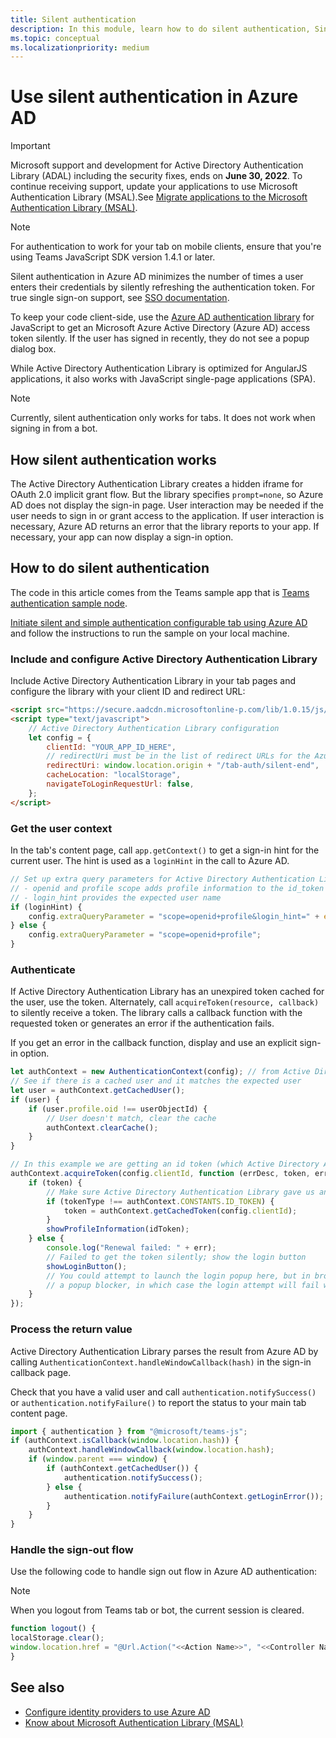 ```yaml
---
title: Silent authentication
description: In this module, learn how to do silent authentication, Single-sign-on, and Azure AD for tabs and how it works
ms.topic: conceptual
ms.localizationpriority: medium
---
```

# Use silent authentication in Azure AD

> [!IMPORTANT]
> Microsoft support and development for Active Directory Authentication Library (ADAL) including the security fixes, ends on **June 30, 2022**. To continue receiving support, update your applications to use Microsoft Authentication Library (MSAL).See [Migrate applications to the Microsoft Authentication Library (MSAL)](/azure/active-directory/develop/msal-migration).

> [!NOTE]
> For authentication to work for your tab on mobile clients, ensure that you're using Teams JavaScript SDK version 1.4.1 or later.

Silent authentication in Azure AD minimizes the number of times a user enters their credentials by silently refreshing the authentication token. For true single sign-on support, see [SSO documentation](~/tabs/how-to/authentication/tab-sso-overview.md).

To keep your code client-side, use the [Azure AD authentication library](/azure/active-directory/develop/active-directory-authentication-libraries) for JavaScript to get an Microsoft Azure Active Directory (Azure AD) access token silently. If the user has signed in recently, they do not see a popup dialog box.

While Active Directory Authentication Library is optimized for AngularJS applications, it also works with JavaScript single-page applications (SPA).

> [!NOTE]
> Currently, silent authentication only works for tabs. It does not work when signing in from a bot.

## How silent authentication works

The Active Directory Authentication Library creates a hidden iframe for OAuth 2.0 implicit grant flow. But the library specifies `prompt=none`, so Azure AD does not display the sign-in page. User interaction may be needed if the user needs to sign in or grant access to the application. If user interaction is necessary, Azure AD returns an error that the library reports to your app. If necessary, your app can now display a sign-in option.

## How to do silent authentication

The code in this article comes from the Teams sample app that is [Teams authentication sample node](https://github.com/OfficeDev/Microsoft-Teams-Samples/blob/main/samples/app-auth/nodejs/src/views/tab/silent/silent.hbs).

[Initiate silent and simple authentication configurable tab using Azure AD](https://github.com/OfficeDev/Microsoft-Teams-Samples/tree/main/samples/tab-channel-group-config-page-auth/csharp) and follow the instructions to run the sample on your local machine.

### Include and configure Active Directory Authentication Library

Include Active Directory Authentication Library in your tab pages and configure the library with your client ID and redirect URL:

```html
<script src="https://secure.aadcdn.microsoftonline-p.com/lib/1.0.15/js/adal.min.js" integrity="sha384-lIk8T3uMxKqXQVVfFbiw0K/Nq+kt1P3NtGt/pNexiDby2rKU6xnDY8p16gIwKqgI" crossorigin="anonymous"></script>
<script type="text/javascript">
    // Active Directory Authentication Library configuration
    let config = {
        clientId: "YOUR_APP_ID_HERE",
        // redirectUri must be in the list of redirect URLs for the Azure AD app
        redirectUri: window.location.origin + "/tab-auth/silent-end",
        cacheLocation: "localStorage",
        navigateToLoginRequestUrl: false,
    };
</script>
```

### Get the user context

In the tab's content page, call `app.getContext()` to get a sign-in hint for the current user. The hint is used as a `loginHint` in the call to Azure AD.

```javascript
// Set up extra query parameters for Active Directory Authentication Library
// - openid and profile scope adds profile information to the id_token
// - login_hint provides the expected user name
if (loginHint) {
    config.extraQueryParameter = "scope=openid+profile&login_hint=" + encodeURIComponent(loginHint);
} else {
    config.extraQueryParameter = "scope=openid+profile";
}
```

### Authenticate

If Active Directory Authentication Library has an unexpired token cached for the user, use the token. Alternately, call `acquireToken(resource, callback)` to silently receive a token. The library calls a callback function with the requested token or generates an error if the authentication fails.

If you get an error in the callback function, display and use an explicit sign-in option.

```javascript
let authContext = new AuthenticationContext(config); // from Active Directory Authentication Library
// See if there is a cached user and it matches the expected user
let user = authContext.getCachedUser();
if (user) {
    if (user.profile.oid !== userObjectId) {
        // User doesn't match, clear the cache
        authContext.clearCache();
    }
}

// In this example we are getting an id token (which Active Directory Authentication Library returns if we ask for resource = clientId)
authContext.acquireToken(config.clientId, function (errDesc, token, err, tokenType) {
    if (token) {
        // Make sure Active Directory Authentication Library gave us an ID token
        if (tokenType !== authContext.CONSTANTS.ID_TOKEN) {
            token = authContext.getCachedToken(config.clientId);
        }
        showProfileInformation(idToken);
    } else {
        console.log("Renewal failed: " + err);
        // Failed to get the token silently; show the login button
        showLoginButton();
        // You could attempt to launch the login popup here, but in browsers this could be blocked by
        // a popup blocker, in which case the login attempt will fail with the reason FailedToOpenWindow.
    }
});
```

### Process the return value

Active Directory Authentication Library parses the result from Azure AD by calling `AuthenticationContext.handleWindowCallback(hash)` in the sign-in callback page.

Check that you have a valid user and call `authentication.notifySuccess()` or `authentication.notifyFailure()` to report the status to your main tab content page.

```javascript
import { authentication } from "@microsoft/teams-js";
if (authContext.isCallback(window.location.hash)) {
    authContext.handleWindowCallback(window.location.hash);
    if (window.parent === window) {
        if (authContext.getCachedUser()) {
            authentication.notifySuccess();
        } else {
            authentication.notifyFailure(authContext.getLoginError());
        }
    }
}
```

### Handle the sign-out flow

Use the following code to handle sign out flow in Azure AD authentication:

> [!NOTE]
> When you logout from Teams tab or bot, the current session is cleared.

```javascript
function logout() {
localStorage.clear();
window.location.href = "@Url.Action("<<Action Name>>", "<<Controller Name>>")";
}
```

## See also

* [Configure identity providers to use Azure AD](../../../concepts/authentication/configure-identity-provider.md)
* [Know about Microsoft Authentication Library (MSAL)](/azure/active-directory/develop/msal-overview)
